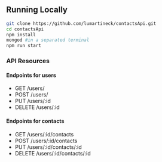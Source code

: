 ## Running Locally
```bash
git clone https://github.com/lumartineck/contactsApi.git
cd contactsApi
npm install
mongod #in a separated terminal
npm run start
```


### API Resources

#### Endpoints for users

  - GET /users/
  - POST /users/
  - PUT /users/:id
  - DELETE /users/:id

#### Endpoints for contacts

  - GET /users/:id/contacts
  - POST /users/:id/contacts
  - PUT /users/:id/contacts/:id
  - DELETE /users/:id/contacts/:id
